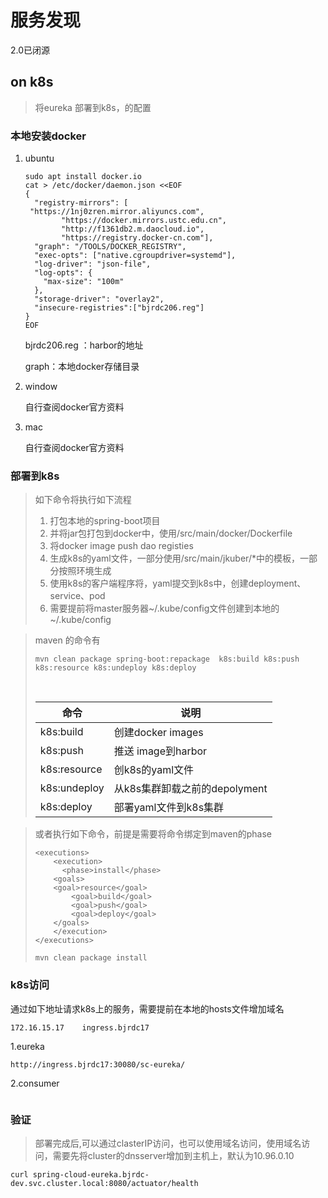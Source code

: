 服务发现
=====
2.0已闭源

## on k8s

> 将eureka 部署到k8s，的配置

### 本地安装docker

1. ubuntu

   ```
   sudo apt install docker.io
   cat > /etc/docker/daemon.json <<EOF
   {
     "registry-mirrors": [
   	"https://1nj0zren.mirror.aliyuncs.com",
           "https://docker.mirrors.ustc.edu.cn",
           "http://f1361db2.m.daocloud.io",
           "https://registry.docker-cn.com"],
     "graph": "/TOOLS/DOCKER_REGISTRY",
     "exec-opts": ["native.cgroupdriver=systemd"],
     "log-driver": "json-file",
     "log-opts": {
       "max-size": "100m"
     },
     "storage-driver": "overlay2",
     "insecure-registries":["bjrdc206.reg"]
   }
   EOF
   
   ```

   bjrdc206.reg ：harbor的地址

   graph：本地docker存储目录

2. window

   自行查阅docker官方资料

3. mac

   自行查阅docker官方资料

### 部署到k8s

> 如下命令将执行如下流程
>
> 1. 打包本地的spring-boot项目
> 2. 并将jar包打包到docker中，使用/src/main/docker/Dockerfile
> 3. 将docker image push dao registies
> 4. 生成k8s的yaml文件，一部分使用/src/main/jkuber/*中的模板，一部分按照环境生成
> 5. 使用k8s的客户端程序将，yaml提交到k8s中，创建deployment、service、pod
> 6. 需要提前将master服务器~/.kube/config文件创建到本地的~/.kube/config



> maven 的命令有
>
> ```
> mvn clean package spring-boot:repackage  k8s:build k8s:push k8s:resource k8s:undeploy k8s:deploy
> ```
>
> ​	
>
> | 命令         | 说明                          |
> | ------------ | ----------------------------- |
> | k8s:build    | 创建docker images             |
> | k8s:push     | 推送 image到harbor            |
> | k8s:resource | 创k8s的yaml文件               |
> | k8s:undeploy | 从k8s集群卸载之前的depolyment |
> | k8s:deploy   | 部署yaml文件到k8s集群         |
>
> 



> 或者执行如下命令，前提是需要将命令绑定到maven的phase
>
> ```
> <executions>
>     <execution>
>     	<phase>install</phase>
>     <goals>
>     <goal>resource</goal>
>         <goal>build</goal>
>         <goal>push</goal>
>         <goal>deploy</goal>
>     </goals>
>     </execution>
> </executions>
> ```
>
> 
>
> ```
> mvn clean package install
> ```
>
> 



### k8s访问

通过如下地址请求k8s上的服务，需要提前在本地的hosts文件增加域名

```
172.16.15.17	ingress.bjrdc17
```



1.eureka

```
http://ingress.bjrdc17:30080/sc-eureka/
```

2.consumer

```

```



### 验证

> 部署完成后,可以通过clasterIP访问，也可以使用域名访问，使用域名访问，需要先将cluster的dnsserver增加到主机上，默认为10.96.0.10

```
curl spring-cloud-eureka.bjrdc-dev.svc.cluster.local:8080/actuator/health
```



